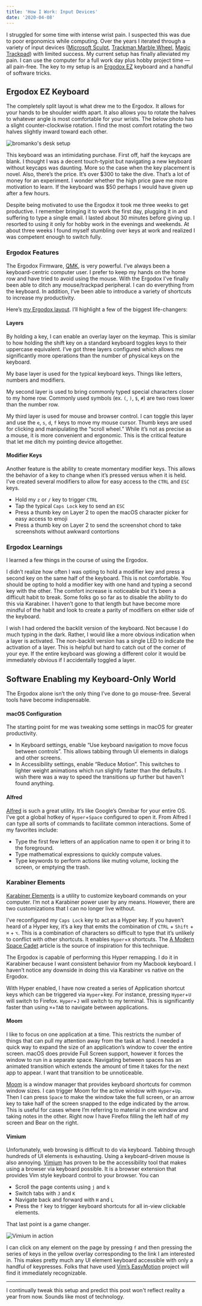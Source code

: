 ```yaml
---
title: 'How I Work: Input Devices'
date: '2020-04-08'
---
```


I struggled for some time with intense wrist pain. I suspected this was due to poor ergonomics while computing. Over the years I iterated through a variety of input devices ([Microsoft Sculpt](https://www.amazon.com/Microsoft-Ergonomic-Keyboard-Business-5KV-00001/dp/B00CYX26BC), [Trackman Marble Wheel](https://www.amazon.com/dp/B00004L8IG?linkCode=osi&th=1), [Magic Trackpad](https://www.apple.com/shop/product/MJ2R2LL/A/magic-trackpad-2-silver)) with limited success. My current setup has finally alleviated my pain. I can use the computer for a full work day plus hobby project time — all pain-free. The key to my setup is an [Ergodox EZ](ergodox-ez.com/) keyboard and a handful of software tricks.

## Ergodox EZ Keyboard

The completely split layout is what drew me to the Ergodox. It allows for your hands to be shoulder width apart. It also allows you to rotate the halves to whatever angle is most comfortable for your wrists. The below photo has a slight counter-clockwise rotation. I find the most comfort rotating the two halves slightly inward toward each other.

![bromanko's desk setup](/img/posts/2020-04-08-how-i-work/bromanko-setup.jpg)

This keyboard was an intimidating purchase. First off, half the keycaps are blank. I thought I was a decent touch-typist but navigating a new keyboard without keycaps was daunting. More so the case when the key placement is novel. Also, there’s the price. It’s over $300 to take the dive. That’s a lot of money for an experiment. I wonder whether the high price gave me more motivation to learn. If the keyboard was $50 perhaps I would have given up after a few hours.

Despite being motivated to use the Ergodox it took me three weeks to get productive. I remember bringing it to work the first day, plugging it in and suffering to type a single email. I lasted about 30 minutes before giving up. I resorted to using it only for hobby work in the evenings and weekends. At about three weeks I found myself stumbling over keys at work and realized I was competent enough to switch fully.

### Ergodox Features

The Ergodox Firmware, [QMK](https://ergodox-ez.com/pages/our-firmware), is very powerful. I’ve always been a keyboard-centric computer user. I prefer to keep my hands on the home row and have tried to avoid using the mouse. With the Ergodox I’ve finally been able to ditch any mouse/trackpad peripheral. I can do everything from the keyboard. In addition, I’ve been able to introduce a variety of shortcuts to increase my productivity.

Here’s [my Ergodox layout](https://configure.ergodox-ez.com/ergodox-ez/layouts/zlvM/latest/0). I’ll highlight a few of the biggest life-changers:

#### Layers

By holding a key, I can enable an overlay layer on the keymap. This is similar to how holding the shift key on a standard keyboard toggles keys to their uppercase equivalent. I’ve got three layers configured which allows me significantly more operations than the number of physical keys on the keyboard.

My base layer is used for the typical keyboard keys. Things like letters, numbers and modifiers.

My second layer is used to bring commonly typed special characters closer to my home row. Commonly used symbols (ex. `(`, `)`, `$`, `#`) are two rows lower than the number row.

My third layer is used for mouse and browser control. I can toggle this layer and use the `e`, `s`, `d`, `f` keys to move my mouse cursor. Thumb keys are used for clicking and manipulating the “scroll wheel.” While it’s not as precise as a mouse, it is more convenient and ergonomic. This is the critical feature that let me ditch my pointing device altogether.

#### Modifier Keys

Another feature is the ability to create momentary modifier keys. This allows the behavior of a key to change when it’s pressed versus when it is held. I’ve created several modifiers to allow for easy access to the `CTRL` and `ESC` keys.

- Hold my `z` or `/` key to trigger `CTRL`
- Tap the typical `Caps Lock` key to send an `ESC`
- Press a thumb key on Layer 2 to open the macOS character picker for easy access to emoji
- Press a thumb key on Layer 2 to send the screenshot chord to take screenshots without awkward contortions

### Ergodox Learnings

I learned a few things in the course of using the Ergodox.

I didn’t realize how often I was opting to hold a modifier key and press a second key on the same half of the keyboard. This is not comfortable. You should be opting to hold a modifier key with one hand and typing a second key with the other. The comfort increase is noticeable but it’s been a difficult habit to break. Some folks go so far as to disable the ability to do this via Karabiner. I haven’t gone to that length but have become more mindful of the habit and look to create a parity of modifiers on either side of the keyboard.

I wish I had ordered the backlit version of the keyboard. Not because I do much typing in the dark. Rather, I would like a more obvious indication when a layer is activated. The non-backlit version has a single LED to indicate the activation of a layer. This is helpful but hard to catch out of the corner of your eye. If the entire keyboard was glowing a different color it would be immediately obvious if I accidentally toggled a layer.

## Software Enabling my Keyboard-Only World

The Ergodox alone isn’t the only thing I’ve done to go mouse-free. Several tools have become indispensable.

#### macOS Configuration

The starting point for me was tweaking some settings in macOS for greater productivity.

- In Keyboard settings, enable “Use keyboard navigation to move focus between controls”. This allows tabbing through UI elements in dialogs and other screens.
- In Accessibility settings, enable “Reduce Motion”. This switches to lighter weight animations which run slightly faster than the defaults. I wish there was a way to speed the transitions up further but haven’t found anything.

#### Alfred

[Alfred](https://www.alfredapp.com/) is such a great utility. It’s like Google’s Omnibar for your entire OS. I’ve got a global hotkey of `Hyper`+`Space` configured to open it. From Alfred I can type all sorts of commands to facilitate common interactions. Some of my favorites include:

- Type the first few letters of an application name to open it or bring it to the foreground.
- Type mathematical expressions to quickly compute values.
- Type keywords to perform actions like muting volume, locking the screen, or emptying the trash.

### Karabiner Elements

[Karabiner Elements](https://karabiner-elements.pqrs.org/) is a utility to customize keyboard commands on your computer. I’m not a Karabiner power user by any means. However, there are two customizations that I can no longer live without.

I’ve reconfigured my `Caps Lock` key to act as a Hyper key. If you haven’t heard of a Hyper key, it’s a key that emits the combination of `CTRL` + `Shift` + `⌘` + `⌥`. This is a combination of characters so difficult to type that it’s unlikely to conflict with other shortcuts. It enables `Hyper`+x shortcuts. The [A Modern Space Cadet](https://stevelosh.com/blog/2012/10/a-modern-space-cadet/) article is the source of inspiration for this technique.

The Ergodox is capable of performing this Hyper remapping. I do it in Karabiner because I want consistent behavior from my Macbook keyboard. I haven’t notice any downside in doing this via Karabiner vs native on the Ergodox.

With Hyper enabled, I have now created a series of Application shortcut keys which can be triggered via `Hyper`+key. For instance, pressing `Hyper`+`U` will switch to Firefox. `Hyper`+`J` will switch to my terminal. This is significantly faster than using `⌘`+`TAB` to navigate between applications.

#### Moom

I like to focus on one application at a time. This restricts the number of things that can pull my attention away from the task at hand. I needed a quick way to expand the size of an application’s window to cover the entire screen. macOS does provide Full Screen support, however it forces the window to run in a separate space. Navigating between spaces has an animated transition which extends the amount of time it takes for the next app to appear. I want that transition to be unnoticeable.

[Moom](https://manytricks.com/moom/) is a window manager that provides keyboard shortcuts for common window sizes. I can trigger Moom for the active window with `Hyper`+`Up`. Then I can press `Space` to make the window take the full screen, or an arrow key to take half of the screen snapped to the edge indicated by the arrow. This is useful for cases where I’m referring to material in one window and taking notes in the other. Right now I have Firefox filling the left half of my screen and Bear on the right.

#### Vimium

Unfortunately, web browsing is difficult to do via keyboard. Tabbing through hundreds of UI elements is exhausting. Using a keyboard-driven mouse is also annoying. [Vimium](https://addons.mozilla.org/en-US/firefox/addon/vimium-ff/) has proven to be the accessibility tool that makes using a browser via keyboard possible. It is a browser extension that provides Vim style keyboard control to your browser. You can

- Scroll the page contents using `j` and `k`
- Switch tabs with `J` and `K`
- Navigate back and forward with `H` and `L`
- Press the `f` key to trigger keyboard shortcuts for all in-view clickable elements.

That last point is a game changer.

![Vimium in action](/img/posts/2020-04-08-how-i-work/vimium.png)

I can click on any element on the page by pressing `f` and then pressing the series of keys in the yellow overlay corresponding to the link I am interested in. This makes pretty much any UI element keyboard accessible with only a handful of keypresses. Folks that have used [Vim’s EasyMotion](https://github.com/easymotion/vim-easymotion) project will find it immediately recognizable.

---

I continually tweak this setup and predict this post won't
reflect reality a year from now. Sounds like most of technology.
